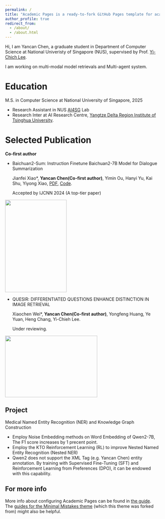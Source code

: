 ```yaml
---
permalink: /
title: "Academic Pages is a ready-to-fork GitHub Pages template for academic personal websites"
author_profile: true
redirect_from: 
  - /about/
  - /about.html
---
```


Hi, I am Yancan Chen, a graduate student in Department of Computer Science at National Univeristy of Singapore (NUS), supervised by Prof. [Yi-Chich Lee](https://www.comp.nus.edu.sg/cs/people/yclee/).

I am working on multi-modal model retrievals and Multi-agent system.

Education
======
M.S. in Computer Science at National University of Singapore, 2025
* Research Assistant in NUS [AI4SG](https://www.ai4sg.org/) Lab
* Research Inter at AI Research Centre, [Yangtze Delta Region Institute of Tsinghua University](https://www.tsinghua-zj.edu.cn/en/home). 


Selected Publication
======
**Co-first author**
- Baichuan2-Sum: Instruction Finetune Baichuan2-7B Model for Dialogue Summarization

  Jianfei Xiao*, **Yancan Chen(Co-first author)**, Yimin Ou, Hanyi Yu, Kai Shu, Yiyong Xiao, [PDF](https://arxiv.org/abs/2401.15496), [Code](https://github.com/aivolcano/LLM4DialogueSummarization).

  Accepted by IJCNN 2024 (A top-tier paper)


<img src="https://github.com/user-attachments/assets/0ade5c1f-23db-4194-a616-55ceece8cbfd" width="200" height="300">


- QUESIR: DIFFERENTIATED QUESTIONS ENHANCE DISTINCTION IN IMAGE RETRIEVAL

  Xiaochen Wei*, **Yancan Chen(Co-first author)**, Yongfeng Huang, Ye Yuan, Heng Chang, Yi-Chieh Lee.

  Under reviewing.


<img src="https://github.com/user-attachments/assets/18a1a4f1-876a-4c57-8560-ee0705c53209" width="300" height="200">



Project 
------
Medical Named Entity Recognition (NER) and Knowledge Graph Construction
* Employ Noise Embedding methods on Word Embedding of Qwen2-7B, The F1 score increases by 1 precent point.
* Employ the KTO Reinforcement Learning (RL) to improve Nested Named Entity Recognition (Nested NER)
* Qwen2 does not support the XML Tag (e.g. <person>Yancan Chen</person>) entity annotation. By training with Supervised Fine-Tuning (SFT) and Reinforcement Learning from Preferences (DPO), it can be endowed with this capability.

For more info
------
More info about configuring Academic Pages can be found in [the guide](https://academicpages.github.io/markdown/). The [guides for the Minimal Mistakes theme](https://mmistakes.github.io/minimal-mistakes/docs/configuration/) (which this theme was forked from) might also be helpful.
